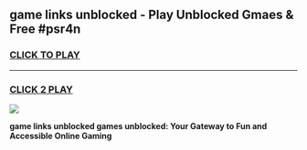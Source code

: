 
## game links unblocked - Play Unblocked Gmaes & Free #psr4n
<h3>
<a href="https://news.freeplayer.one?title=game_links_unblocked&ref=24F">CLICK TO PLAY</a></h3>
<hr>

<h3>
<a href="https://news.freeplayer.one?title=game_links_unblocked&ref=24F">CLICK 2 PLAY</a>
  
</h3>

<a href="https://news.freeplayer.one?title=game_links_unblocked&ref=24F/"><img src="https://clearcache.store/games.png"></a>


**game links unblocked games unblocked: Your Gateway to Fun and Accessible Online Gaming**
